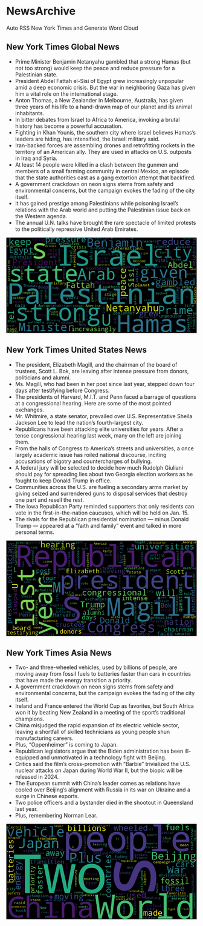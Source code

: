 # NewsArchive
Auto RSS New York Times and Generate Word Cloud

## New York Times Global News
* Prime Minister Benjamin Netanyahu gambled that a strong Hamas (but not too strong) would keep the peace and reduce pressure for a Palestinian state.
* President Abdel Fattah el-Sisi of Egypt grew increasingly unpopular amid a deep economic crisis. But the war in neighboring Gaza has given him a vital role on the international stage.
* Anton Thomas, a New Zealander in Melbourne, Australia, has given three years of his life to a hand-drawn map of our planet and its animal inhabitants.
* In bitter debates from Israel to Africa to America, invoking a brutal history has become a powerful accusation.
* Fighting in Khan Younis, the southern city where Israel believes Hamas’s leaders are hiding, has intensified, the Israeli military said.
* Iran-backed forces are assembling drones and retrofitting rockets in the territory of an American ally. They are used in attacks on U.S. outposts in Iraq and Syria.
* At least 14 people were killed in a clash between the gunmen and members of a small farming community in central Mexico, an episode that the state authorities cast as a gang extortion attempt that backfired.
* A government crackdown on neon signs stems from safety and environmental concerns, but the campaign evokes the fading of the city itself.
* It has gained prestige among Palestinians while poisoning Israel’s relations with the Arab world and putting the Palestinian issue back on the Western agenda.
* The annual U.N. talks have brought the rare spectacle of limited protests to the politically repressive United Arab Emirates.

![Global](./global.png)
## New York Times United States News
* The president, Elizabeth Magill, and the chairman of the board of trustees, Scott L. Bok, are leaving after intense pressure from donors, politicians and alumni.
* Ms. Magill, who had been in her post since last year, stepped down four days after testifying before Congress.
* The presidents of Harvard, M.I.T. and Penn faced a barrage of questions at a congressional hearing. Here are some of the most pointed exchanges.
* Mr. Whitmire, a state senator, prevailed over U.S. Representative Sheila Jackson Lee to lead the nation’s fourth-largest city.
* Republicans have been attacking elite universities for years. After a tense congressional hearing last week, many on the left are joining them.
* From the halls of Congress to America’s streets and universities, a once largely academic issue has roiled national discourse, inciting accusations of bigotry and countercharges of bullying.
* A federal jury will be selected to decide how much Rudolph Giuliani should pay for spreading lies about two Georgia election workers as he fought to keep Donald Trump in office.
* Communities across the U.S. are fueling a secondary arms market by giving seized and surrendered guns to disposal services that destroy one part and resell the rest.
* The Iowa Republican Party reminded supporters that only residents can vote in the first-in-the-nation caucuses, which will be held on Jan. 15.
* The rivals for the Republican presidential nomination — minus Donald Trump — appeared at a “faith and family” event and talked in more personal terms.

![US](./usnews.png)
## New York Times Asia News
* Two- and three-wheeled vehicles, used by billions of people, are moving away from fossil fuels to batteries faster than cars in countries that have made the energy transition a priority.
* A government crackdown on neon signs stems from safety and environmental concerns, but the campaign evokes the fading of the city itself.
* Ireland and France entered the World Cup as favorites, but South Africa won it by beating New Zealand in a meeting of the sport’s traditional champions.
* China misjudged the rapid expansion of its electric vehicle sector, leaving a shortfall of skilled technicians as young people shun manufacturing careers.
* Plus, “Oppenheimer” is coming to Japan.
* Republican legislators argue that the Biden administration has been ill-equipped and unmotivated in a technology fight with Beijing.
* Critics said the film’s cross-promotion with “Barbie” trivialized the U.S. nuclear attacks on Japan during World War II, but the biopic will be released in 2024.
* The European summit with China’s leader comes as relations have cooled over Beijing’s alignment with Russia in its war on Ukraine and a surge in Chinese exports.
* Two police officers and a bystander died in the shootout in Queensland last year.
* Plus, remembering Norman Lear.

![Asian](./asian.png)
